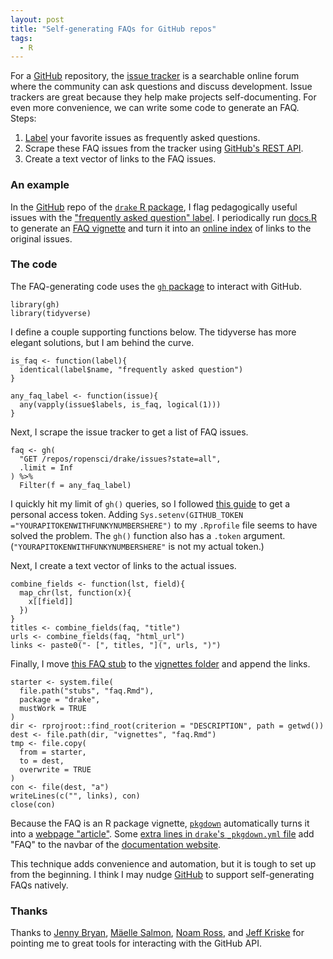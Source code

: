 ```yaml
---
layout: post
title: "Self-generating FAQs for GitHub repos"
tags: 
  - R
---
```


For a <a href = "https://github.com/">GitHub</a> repository, the [issue tracker](https://help.github.com/articles/about-issues/) is a searchable online forum where the community can ask questions and discuss development. Issue trackers are great because they help make projects self-documenting. For even more convenience, we can write some code to generate an FAQ. Steps:

1. [Label](https://help.github.com/articles/about-labels/) your favorite issues as frequently asked questions.
1. Scrape these FAQ issues from the tracker using [GitHub's REST API](https://developer.github.com/v3/).
1. Create a text vector of links to the FAQ issues.

<h3>An example</h3>

In the <a href = "https://github.com/">GitHub</a> repo of the <a href="https://github.com/ropensci/drake"><code>drake</code> R package</a>, I flag pedagogically useful issues with the <a href="https://github.com/ropensci/drake/issues?q=is%3Aissue+is%3Aclosed+label%3A%22frequently+asked+question%22">"frequently asked question" label</a>. I periodically run <a href="https://github.com/ropensci/drake/blob/master/docs.R">docs.R</a> to generate an <a href="https://github.com/ropensci/drake/blob/master/vignettes/faq.Rmd">FAQ vignette</a> and turn it into an <a href="https://ropensci.github.io/drake/articles/faq.html">online index</a> of links to the original issues.

<h3>The code</h3>

The FAQ-generating code uses the <a href="https://github.com/r-lib/gh"><code>gh</code> package</a> to interact with GitHub.

<pre><code>library(gh)
library(tidyverse)
</code></pre>

I define a couple supporting functions below. The tidyverse has more elegant solutions, but I am behind the curve.

<pre><code>is_faq <- function(label){
  identical(label$name, "frequently asked question")
}

any_faq_label <- function(issue){
  any(vapply(issue$labels, is_faq, logical(1)))
}
</code></pre>

Next, I scrape the issue tracker to get a list of FAQ issues.

<pre><code>faq <- gh(
  "GET /repos/ropensci/drake/issues?state=all",
  .limit = Inf
) %>%
  Filter(f = any_faq_label)
</code></pre>

I quickly hit my limit of <code>gh()</code> queries, so I followed <a href="https://gist.github.com/christopheranderton/8644743">this guide</a> to get a personal access token. Adding <code>Sys.setenv(GITHUB_TOKEN ="YOURAPITOKENWITHFUNKYNUMBERSHERE")</code> to my <code>.Rprofile</code> file seems to have solved the problem. The <code>gh()</code> function also has a <code>.token</code> argument. (<code>"YOURAPITOKENWITHFUNKYNUMBERSHERE"</code> is not my actual token.)

Next, I create a text vector of links to the actual issues.

<pre><code>combine_fields <- function(lst, field){
  map_chr(lst, function(x){
    x[[field]]
  })
}
titles <- combine_fields(faq, "title")
urls <- combine_fields(faq, "html_url")
links <- paste0("- [", titles, "](", urls, ")")
</code></pre>

Finally, I move <a href="https://github.com/ropensci/drake/blob/master/inst/stubs/faq.Rmd">this FAQ stub</a> to the <a href="https://github.com/ropensci/drake/tree/master/vignettes">vignettes folder</a> and append the links.

<pre><code>starter <- system.file(
  file.path("stubs", "faq.Rmd"),
  package = "drake",
  mustWork = TRUE
)
dir <- rprojroot::find_root(criterion = "DESCRIPTION", path = getwd())
dest <- file.path(dir, "vignettes", "faq.Rmd")
tmp <- file.copy(
  from = starter,
  to = dest,
  overwrite = TRUE
)
con <- file(dest, "a")
writeLines(c("", links), con)
close(con)
</code></pre>

Because the FAQ is an R package vignette, <a href="https://github.com/r-lib/pkgdown"><code>pkgdown</code></a> automatically turns it into a <a href="https://ropensci.github.io/drake/articles/faq.html">webpage "article"</a>. Some <a href="https://github.com/ropensci/drake/blob/65023735e670ac11f647f5893511b6c2381e78b7/_pkgdown.yml#L13">extra lines in <code>drake</code>'s <code>_pkgdown.yml</code> file</a> add "FAQ" to the navbar of the <a href="https://ropensci.github.io/drake/index.html">documentation website</a>.

This technique adds convenience and automation, but it is tough to set up from the beginning. I think I may nudge <a href="http://github.com/">GitHub</a> to support self-generating FAQs natively.

<h3>Thanks</h3>

Thanks to <a href="https://github.com/jennybc">Jenny Bryan</a>, <a href="https://github.com/maelle">Mäelle Salmon</a>, <a href="https://github.com/noamross">Noam Ross</a>, and <a href="https://github.com/jekriske">Jeff Kriske</a> for pointing me to great tools for interacting with the GitHub API.